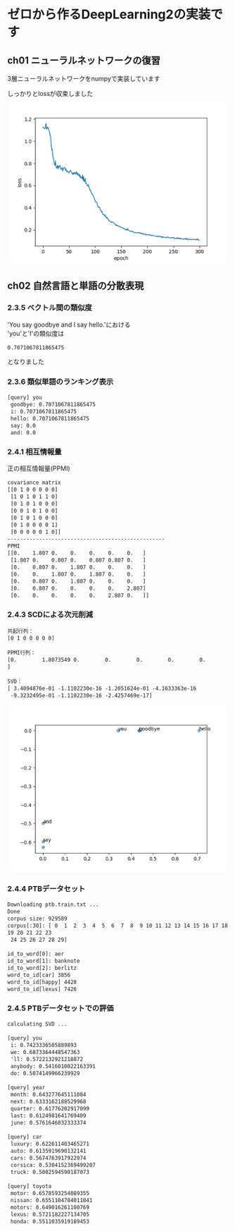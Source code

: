 # ゼロから作るDeepLearning2の実装です

## ch01 ニューラルネットワークの復習
3層ニューラルネットワークをnumpyで実装しています

しっかりとlossが収束しました
![](ch01/loss.png)

## ch02 自然言語と単語の分散表現

### 2.3.5 ベクトル間の類似度
'You say goodbye and I say hello.'における  
'you'と'I'の類似度は
```console
0.7071067811865475
```
となりました

### 2.3.6 類似単語のランキング表示
```console
[query] you
 goodbye: 0.7071067811865475
 i: 0.7071067811865475
 hello: 0.7071067811865475
 say: 0.0
 and: 0.0
```

### 2.4.1 相互情報量
正の相互情報量(PPMI)
```console
covariance matrix
[[0 1 0 0 0 0 0]
 [1 0 1 0 1 1 0]
 [0 1 0 1 0 0 0]
 [0 0 1 0 1 0 0]
 [0 1 0 1 0 0 0]
 [0 1 0 0 0 0 1]
 [0 0 0 0 0 1 0]]
--------------------------------------------------
PPMI
[[0.    1.807 0.    0.    0.    0.    0.   ]
 [1.807 0.    0.807 0.    0.807 0.807 0.   ]
 [0.    0.807 0.    1.807 0.    0.    0.   ]
 [0.    0.    1.807 0.    1.807 0.    0.   ]
 [0.    0.807 0.    1.807 0.    0.    0.   ]
 [0.    0.807 0.    0.    0.    0.    2.807]
 [0.    0.    0.    0.    0.    2.807 0.   ]]
```

### 2.4.3 SCDによる次元削減
```console
共起行列：
[0 1 0 0 0 0 0]

PPMI行列：
[0.        1.8073549 0.        0.        0.        0.        0.       ]

SVD：
[ 3.4094876e-01 -1.1102230e-16 -1.2051624e-01 -4.1633363e-16
 -9.3232495e-01 -1.1102230e-16 -2.4257469e-17]
```
![](ch02/SVD.png)

### 2.4.4 PTBデータセット
```console
Downloading ptb.train.txt ... 
Done
corpus size: 929589
corpus[:30]: [ 0  1  2  3  4  5  6  7  8  9 10 11 12 13 14 15 16 17 18 19 20 21 22 23
 24 25 26 27 28 29]

id_to_word[0]: aer
id_to_word[1]: banknote
id_to_word[2]: berlitz
word_to_id[car] 3856
word_to_id[happy] 4428
word_to_id[lexus] 7426
```

### 2.4.5 PTBデータセットでの評価
```console
calculating SVD ...

[query] you
 i: 0.7423336505889893
 we: 0.6873364448547363
 'll: 0.5722132921218872
 anybody: 0.5416010022163391
 do: 0.5074149966239929

[query] year
 month: 0.643277645111084
 next: 0.6333162188529968
 quarter: 0.61776202917099
 last: 0.6124981641769409
 june: 0.5761646032333374

[query] car
 luxury: 0.622611403465271
 auto: 0.6135919690132141
 cars: 0.5674763917922974
 corsica: 0.5304152369499207
 truck: 0.5002594590187073

[query] toyota
 motor: 0.6578593254089355
 nissan: 0.6551104784011841
 motors: 0.649016261100769
 lexus: 0.5721182227134705
 honda: 0.5511035919189453
```